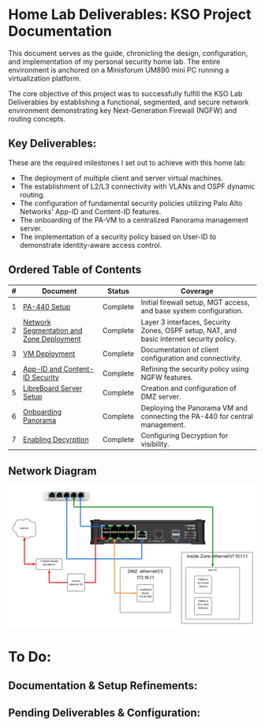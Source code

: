 # Home Lab Deliverables: KSO Project Documentation
This document serves as the guide, chronicling the design, configuration, and implementation of my personal security home lab. The entire environment is anchored on a Minisforum UM890 mini PC running a virtualization platform.

The core objective of this project was to successfully fulfill the KSO Lab Deliverables by establishing a functional, segmented, and secure network environment demonstrating key Next-Generation Firewall (NGFW) and routing concepts.

## Key Deliverables:
These are the required milestones I set out to achieve with this home lab:
* The deployment of multiple client and server virtual machines.
* The establishment of L2/L3 connectivity with VLANs and OSPF dynamic routing.
* The configuration of fundamental security policies utilizing Palo Alto Networks' App-ID and Content-ID features.
* The onboarding of the PA-VM to a centralized Panorama management server.
* The implementation of a security policy based on User-ID to demonstrate identity-aware access control.

## Ordered Table of Contents
| # | Document                                                          | Status      | Coverage                                                                                 |
|---|-------------------------------------------------------------------|-------------|------------------------------------------------------------------------------------------|
| 1 | [PA-440 Setup](PA440_Setup.md)                                    | Complete    | Initial firewall setup, MGT access, and base system configuration.                       |
| 2 | [Network Segmentation and Zone Deployment](Segmentation_Zones.md) | Complete    | Layer 3 interfaces, Security Zones, OSPF setup, NAT, and basic internet security policy. |
| 3 | [VM Deployment](VM_Deployment.md)                                 | Complete    | Documentation of client configuration and connectivity.                                  |
| 4 | [App-ID and Content-ID Security](AppId_ContentId.md)              | Complete    | Refining the security policy using NGFW features.                                        |
| 5 | [LibreBoard Server Setup](LibreBoard_DMZ.md)                      | Complete    | Creation and configuration of DMZ server.                                                |
| 6 | [Onboarding Panorama](Panorama_Onboarding.md)                     | Complete    | Deploying the Panorama VM and connecting the PA-440 for central management.              |
| 7 | [Enabling Decyrption](Decryption.md)                                            | Complete     | Configuring Decryption for visibility.                                               |

## Network Diagram
![Network Topology](IH_HomeLab_Network_Diagram.png)

# To Do:
## Documentation & Setup Refinements:
## Pending Deliverables & Configuration:
